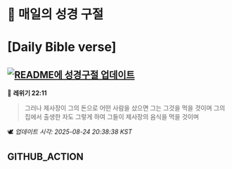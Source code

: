 # 🙏 매일의 성경 구절
# [Daily Bible verse]
## [![README에 성경구절 업데이트](https://github.com/DONGSUKA/first_test/actions/workflows/update-readme-bible.yml/badge.svg)](https://github.com/DONGSUKA/first_test/actions/workflows/update-readme-bible.yml)
<!-- START_BIBLE_VERSE -->
📖 **레위기 22:11**
> 그러나 제사장이 그의 돈으로 어떤 사람을 샀으면 그는 그것을 먹을 것이며 그의 집에서 출생한 자도 그렇게 하여 그들이 제사장의 음식을 먹을 것이며

🕊️ _업데이트 시각: 2025-08-24 20:38:38 KST_
  <!-- END_BIBLE_VERSE -->
## GITHUB_ACTION
